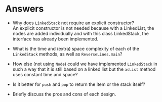 # Answers
- Why does `LinkedStack` not require an explicit constructor?  
An explicit constructor is not needed because with a LinkedList, the nodes are added individually and
with this class LinkedStack, the interface has already been implemented.

- What is the time and (extra) space complexity of each of the `LinkedStack` methods, as well as `ReverseLines.main`?
- How else (not using `Node`) could we have implemented `LinkedStack` in such a way that it is still based on a linked list but the `asList` method uses constant time and space?
- Is it better for `push` and `pop` to return the item or the stack itself?
- Briefly discuss the pros and cons of each design. 
